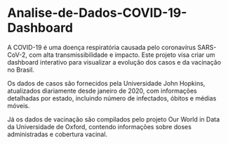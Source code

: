 # Analise-de-Dados-COVID-19-Dashboard

A COVID-19 é uma doença respiratória causada pelo coronavírus SARS-CoV-2, com alta transmissibilidade e impacto. Este projeto visa criar um dashboard interativo para visualizar a evolução dos casos e da vacinação no Brasil.

Os dados de casos são fornecidos pela Universidade John Hopkins, atualizados diariamente desde janeiro de 2020, com informações detalhadas por estado, incluindo número de infectados, óbitos e médias móveis.

Já os dados de vacinação são compilados pelo projeto Our World in Data da Universidade de Oxford, contendo informações sobre doses administradas e cobertura vacinal.
